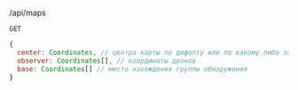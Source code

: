 
/api/maps

`GET`

```javascript
{
  center: Coordinates, // центра карты по дефолту или по какому либо запросу
  observer: Coordinates[], // координаты дронов
  base: Coordinates[] // место нахождения группы обнаружения
}
```